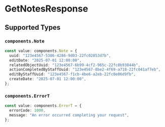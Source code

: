# GetNotesResponse


## Supported Types

### `components.Note`

```typescript
const value: components.Note = {
  uuid: "123e4567-5386-4286-9d03-22fc02853d7b",
  editDate: "2025-07-01 12:00:00",
  relatedObjectUuid: "123e4567-6b99-4cf2-965c-22fc0b93844b",
  actionCompletedByStaffUuid: "123e4567-8be2-4f69-a718-22fc041af7eb",
  editByStaffUuid: "123e4567-f1cb-4be6-a2eb-22fc0e06d9fb",
  createDate: "2025-07-01 12:00:00",
};
```

### `components.ErrorT`

```typescript
const value: components.ErrorT = {
  errorCode: 1000,
  message: "An error occurred completing your request",
};
```

